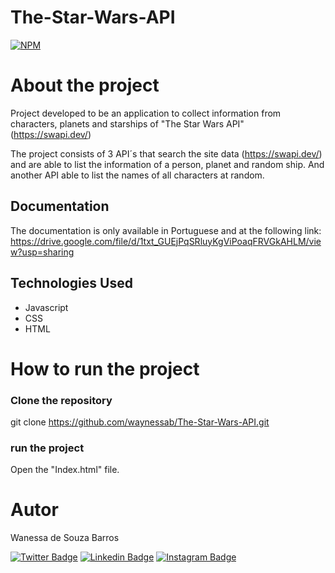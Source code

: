 # The-Star-Wars-API
[![NPM](https://img.shields.io/npm/1/react)](https://github.com/waynessab/The-Star-Wars-API/blob/main/LICENSE)
# About the project
Project developed to be an application to collect information from characters, planets and starships of "The Star Wars API" (https://swapi.dev/)

The project consists of 3 API´s that search the site data (https://swapi.dev/) and are able to list the information of a person, planet and random ship. And another API able to list the names of all characters at random.

## Documentation
 The documentation is only available in Portuguese and at the following link: https://drive.google.com/file/d/1txt_GUEjPqSRluyKgViPoaqFRVGkAHLM/view?usp=sharing
 
 ## Technologies Used
 - Javascript
 - CSS
 - HTML
 
 #  How to run the project
 
 ###  Clone the repository
 git clone https://github.com/waynessab/The-Star-Wars-API.git

 ### run the project

Open the "Index.html" file.

# Autor
Wanessa de Souza Barros

[![Twitter Badge](https://img.shields.io/badge/@WayneBrosss-6633cc?style=flat-square&labelColor=Blue&logo=twitter&logoColor=white&link=https://https://twitter.com/WayneBrosss)](https://twitter.com/WayneBrosss) 
[![Linkedin Badge](https://img.shields.io/badge/-Wanessa%20Barros-6633cc?style=flat-square&logo=Linkedin&logoColor=white&link=https://www.linkedin.com/in/wanessa-souza-barros-274230144/)](https://www.linkedin.com/in/wanessa-souza-barros-274230144/)
[![Instagram Badge](https://img.shields.io/badge/-Wanessa%20Barros-6633cc?style=flat-square&logo=Instagram&LogoColor=white&link=https://www.instagram.com/waynessab/)](https://www.instagram.com/waynessab/)

